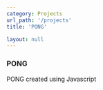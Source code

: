 ```yaml
---
category: Projects
url_path: '/projects'
title: 'PONG'

layout: null
---
```


### PONG

PONG created using Javascript

